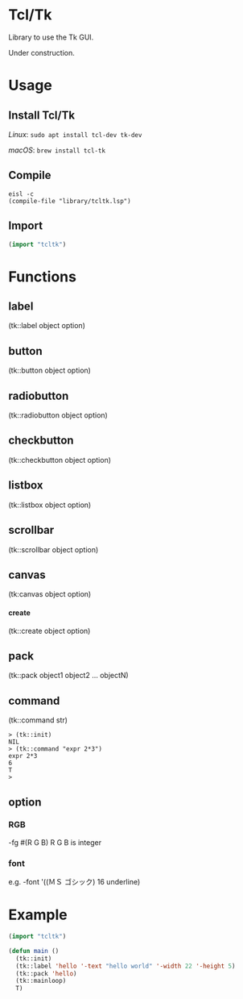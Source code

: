 # Tcl/Tk

Library to use the Tk GUI.

Under construction.

# Usage

## Install Tcl/Tk

*Linux*: `sudo apt install tcl-dev tk-dev`

*macOS*: `brew install tcl-tk`

## Compile

```
eisl -c
(compile-file "library/tcltk.lsp")
```

## Import

```lisp
(import "tcltk")
```

# Functions

## label

(tk::label object option)


## button

(tk::button object option)

## radiobutton

(tk::radiobutton object option)


## checkbutton

(tk::checkbutton object option)


## listbox

(tk::listbox object option)


## scrollbar

(tk::scrollbar object option)

## canvas

(tk:canvas object option)

#### create
(tk::create object option)

## pack

(tk::pack object1 object2 ... objectN)

## command

(tk::command str)

```
> (tk::init)
NIL
> (tk::command "expr 2*3")
expr 2*3
6
T
> 
```



## option


### RGB

-fg #(R G B)   R G B is integer 

### font

e.g.
-font '((ＭＳ ゴシック) 16 underline)


# Example

```lisp
(import "tcltk")

(defun main ()
  (tk::init)
  (tk::label 'hello '-text "hello world" '-width 22 '-height 5)
  (tk::pack 'hello)
  (tk::mainloop)
  T)
```
